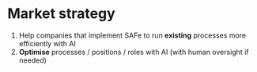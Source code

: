 # Market strategy

1. Help companies that implement SAFe to run **existing** processes more efficiently with AI
2. **Optimise** processes / positions / roles with AI (with human oversight if needed) 